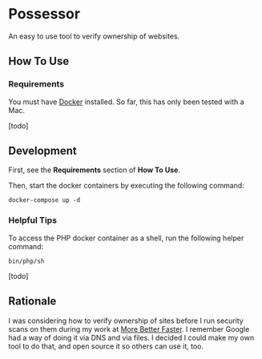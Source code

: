 # Possessor

An easy to use tool to verify ownership of websites.

## How To Use

### Requirements

You must have [Docker](https://docker.io) installed.  So far, this has only been tested with a Mac.

[todo]

## Development

First, see the **Requirements** section of **How To Use**.  

Then, start the docker containers by executing the following command:

`docker-compose up -d`

### Helpful Tips

To access the PHP docker container as a shell, run the following helper command:

`bin/php/sh`

[todo]

## Rationale

I was considering how to verify ownership of sites before I run security scans on them during my work at [More Better Faster](https://morebetterfaster.io).  I remember
Google had a way of doing it via DNS and via files. I decided I could make my own tool to do that, and open source it so others can use it, too.
